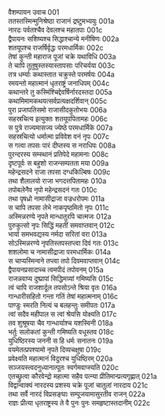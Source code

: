 वैशम्पायन उवाच	001  
ततस्तस्मिन्मुनिश्रेष्ठा राजानं द्रष्टुमभ्ययुः	001a  
नारदः पर्वतश्चैव देवलश्च महातपाः	001c  
द्वैपायनः सशिष्यश्च सिद्धाश्चान्ये मनीषिणः	002a  
शतयूपश्च राजर्षिर्वृद्धः परमधार्मिकः	002c  
तेषां कुन्ती महाराज पूजां चक्रे यथाविधि	003a  
ते चापि तुतुषुस्तस्यास्तापसाः परिचर्यया	003c  
तत्र धर्म्याः कथास्तात चक्रुस्ते परमर्षयः	004a  
रमयन्तो महात्मानं धृतराष्ट्रं जनाधिपम्	004c  
कथान्तरे तु कस्मिंश्चिद्देवर्षिर्नारदस्तदा	005a  
कथामिमामकथयत्सर्वप्रत्यक्षदर्शिवान्	005c  
पुरा प्रजापतिसमो राजासीदकुतोभयः	006a  
सहस्रचित्य इत्युक्तः शतयूपपितामहः	006c  
स पुत्रे राज्यमासज्य ज्येष्ठे परमधार्मिके	007a  
सहस्रचित्यो धर्मात्मा प्रविवेश वनं नृपः	007c  
स गत्वा तपसः पारं दीप्तस्य स नराधिपः	008a  
पुरन्दरस्य सम्स्थानं प्रतिपेदे महामनाः	008c  
दृष्टपूर्वः स बहुशो राजन्सम्पतता मया	009a  
महेन्द्रसदने राजा तपसा दग्धकिल्बिषः	009c  
तथा शैलालयो राजा भगदत्तपितामहः	010a  
तपोबलेनैव नृपो महेन्द्रसदनं गतः	010c  
तथा पृषध्रो नामासीद्राजा वज्रधरोपमः	011a  
स चापि तपसा लेभे नाकपृष्ठमितो नृपः	011c  
अस्मिन्नरण्ये नृपते मान्धातुरपि चात्मजः	012a  
पुरुकुत्सो नृपः सिद्धिं महतीं समवाप्तवान्	012c  
भार्या समभवद्यस्य नर्मदा सरितां वरा	013a  
सोऽस्मिन्नरण्ये नृपतिस्तपस्तप्त्वा दिवं गतः	013c  
शशलोमा च नामासीद्राजा परमधार्मिकः	014a  
स चाप्यस्मिन्वने तप्त्वा तपो दिवमवाप्तवान्	014c  
द्वैपायनप्रसादाच्च त्वमपीदं तपोवनम्	015a  
राजन्नवाप्य दुष्प्रापां सिद्धिमग्र्यां गमिष्यसि	015c  
त्वं चापि राजशार्दूल तपसोऽन्ते श्रिया वृतः	016a  
गान्धारीसहितो गन्ता गतिं तेषां महात्मनाम्	016c  
पाण्डुः स्मरति नित्यं च बलहन्तुः समीपतः	017a  
त्वां सदैव महीपाल स त्वां श्रेयसि योक्ष्यति	017c  
तव शुश्रूषया चैव गान्धार्याश्च यशस्विनी	018a  
भर्तुः सलोकतां कुन्ती गमिष्यति वधूस्तव	018c  
युधिष्ठिरस्य जननी स हि धर्मः सनातनः	019a  
वयमेतत्प्रपश्यामो नृपते दिव्यचक्षुषा	019c  
प्रवेक्ष्यति महात्मानं विदुरश्च युधिष्ठिरम्	020a  
सञ्जयस्त्वदनुध्यानात्पूतः स्वर्गमवाप्स्यति	020c  
एतच्छ्रुत्वा कौरवेन्द्रो महात्मा सहैव पत्न्या प्रीतिमान्प्रत्यगृह्णात्	021a  
विद्वान्वाक्यं नारदस्य प्रशस्य चक्रे पूजां चातुलां नारदाय	021c  
तथा सर्वे नारदं विप्रसङ्घाः सम्पूजयामासुरतीव राजन्	022a  
राज्ञः प्रीत्या धृतराष्ट्रस्य ते वै पुनः पुनः समहृष्टास्तदानीम्	022c  
